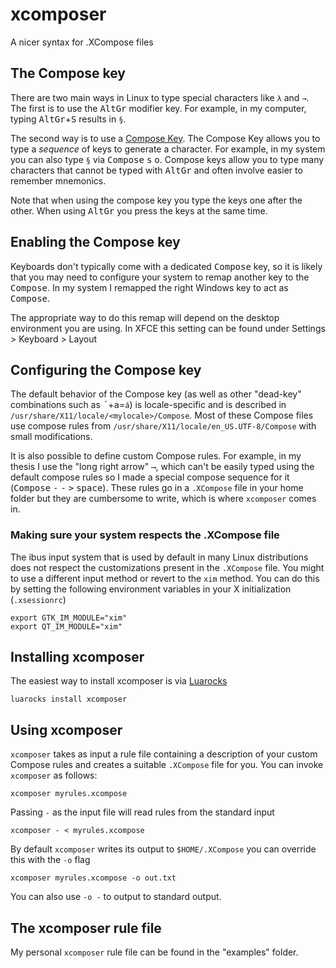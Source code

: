 # xcomposer
A nicer syntax for .XCompose files

## The Compose key

There are two main ways in Linux to type special characters like `λ` and `→`. The first is to use the <kbd>AltGr</kbd> modifier key. For example, in my computer, typing <kbd>AltGr</kbd>+<kbd>S</kbd> results in `§`.

The second way is to use a [Compose Key](https://en.wikipedia.org/wiki/Compose_key). The Compose Key allows you to type a *sequence* of keys to generate a character. For example, in my system you can also type `§` via <kbd>Compose</kbd> <kbd>s</kbd> <kbd>o</kbd>. Compose keys allow you to type many characters that cannot be typed with <kbd>AltGr</kbd> and often involve easier to remember mnemonics.

Note that when using the compose key you type the keys one after the other. When using <kbd>AltGr</kbd> you press the keys at the same time.

## Enabling the Compose key

Keyboards don't typically come with a dedicated <kbd>Compose</kbd> key, so it is likely that you may need to configure your system to remap another key to the <kbd>Compose</kbd>. In my system I remapped the right Windows key to act as <kbd>Compose</kbd>.

The appropriate way to do this remap will depend on the desktop environment you are using. In XFCE this setting can be found under Settings > Keyboard > Layout

## Configuring the Compose key

The default behavior of the Compose key (as well as other "dead-key" combinations such as <kbd>´</kbd>+<kbd>a</kbd>=`á`) is locale-specific and is described in `/usr/share/X11/locale/<mylocale>/Compose`. Most of these Compose files use compose rules from `/usr/share/X11/locale/en_US.UTF-8/Compose` with small modifications.

It is also possible to define custom Compose rules. For example, in my thesis I use the "long right arrow" `⟶`, which can't be easily typed using the default compose rules so I made a special compose sequence for it (<kbd>Compose</kbd> <kbd>-</kbd> <kbd>-</kbd> <kbd>&gt;</kbd> <kbd>space</kbd>). These rules go in a `.XCompose` file in your home folder but they are cumbersome to write, which is where `xcomposer` comes in.

### Making sure your system respects the .XCompose file

The ibus input system that is used by default in many Linux distributions does not respect the customizations present in the `.XCompose` file. You might to use a different input method or revert to the `xim` method. You can do this by setting the following environment variables in your X initialization (`.xsessionrc`)

    export GTK_IM_MODULE="xim"
    export QT_IM_MODULE="xim"

## Installing xcomposer

The easiest way to install xcomposer is via [Luarocks](https://www.luarocks.org)

    luarocks install xcomposer

## Using xcomposer

`xcomposer` takes as input a rule file containing a description of your custom Compose rules and creates a suitable `.XCompose` file for you. You can invoke `xcomposer` as follows:

    xcomposer myrules.xcompose

Passing `-` as the input file will read rules from the standard input

    xcomposer - < myrules.xcompose

By default `xcomposer` writes its output to `$HOME/.XCompose` you can override this with the `-o` flag

    xcomposer myrules.xcompose -o out.txt

You can also use `-o -` to output to standard output.

## The xcomposer rule file

My personal `xcomposer` rule file can be found in the "examples" folder.
